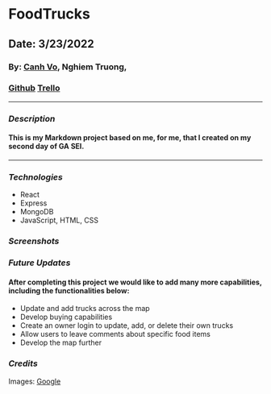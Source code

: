 # FoodTrucks

## Date: 3/23/2022

### By: [Canh Vo](https://www.linkedin.com/in/canh-vo-056122188/), Nghiem Truong,

### [Github](https://github.com/vinhnghiemcr/FoodTrucks) [Trello](https://trello.com/b/WilzloTi/foodtrucks)

---

### **_Description_**

#### This is my Markdown project based on me, for me, that I created on my second day of GA SEI.

---

### **_Technologies_**

- React
- Express
- MongoDB
- JavaScript, HTML, CSS

### **_Screenshots_**

### **_Future Updates_**

#### After completing this project we would like to add many more capabilities, including the functionalities below:

- Update and add trucks across the map
- Develop buying capabilities
- Create an owner login to update, add, or delete their own trucks
- Allow users to leave comments about specific food items
- Develop the map further

### **_Credits_**

Images: [Google](https://www.google.com/)
